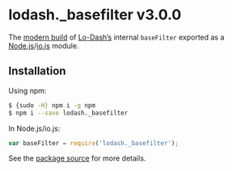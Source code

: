 # lodash._basefilter v3.0.0

The [modern build](https://github.com/lodash/lodash/wiki/Build-Differences) of [Lo-Dash’s](https://lodash.com/) internal `baseFilter` exported as a [Node.js](http://nodejs.org/)/[io.js](https://iojs.org/) module.

## Installation

Using npm:

```bash
$ {sudo -H} npm i -g npm
$ npm i --save lodash._basefilter
```

In Node.js/io.js:

```js
var baseFilter = require('lodash._basefilter');
```

See the [package source](https://github.com/lodash/lodash/blob/3.0.0-npm-packages/lodash._basefilter) for more details.
